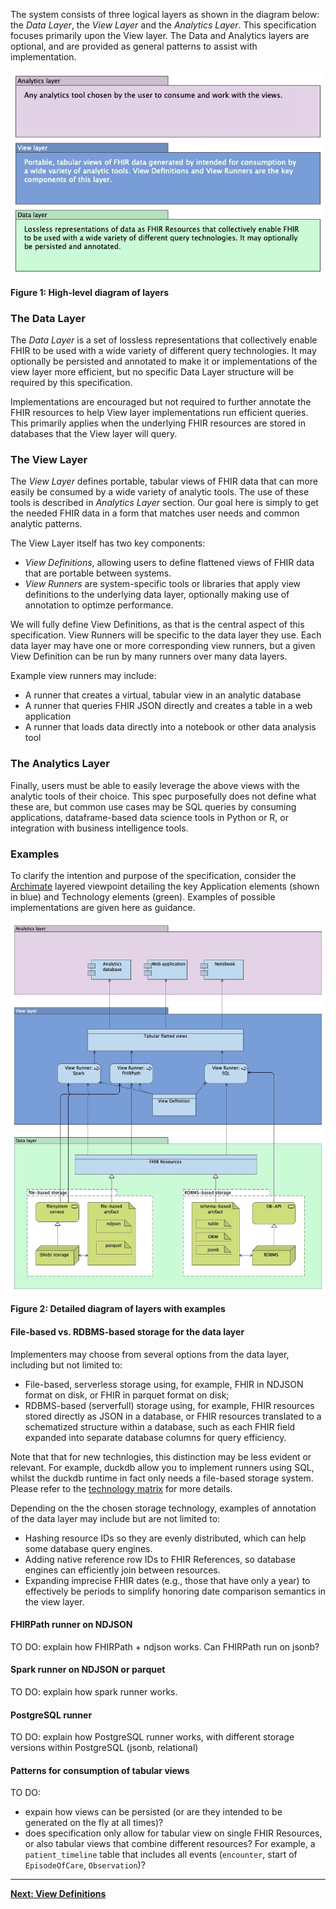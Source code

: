 The system consists of three logical layers as shown in the diagram below:
the *Data Layer*, the *View Layer* and the *Analytics Layer*. This specification
focuses primarily upon the View layer. The Data and Analytics layers are optional,
and are provided as general patterns to assist with implementation.

<img src="layers-high-level.jpg" alt="High-level diagram of layers" style="float: none"/>

**Figure 1: High-level diagram of layers**

### The Data Layer
The *Data Layer* is a set of lossless representations that collectively enable FHIR
to be used with a wide variety of different query technologies. It may
optionally be persisted and annotated to make it or implementations of the view
layer more efficient, but no specific Data Layer structure will be required by
this specification.

Implementations are encouraged but not required to further annotate the FHIR
resources to help View layer implementations run efficient queries. This
primarily applies when the underlying FHIR resources are stored in databases
that the View layer will query.

### The View Layer
The *View Layer* defines portable, tabular views of FHIR data that can more easily
be consumed by a wide variety of analytic tools. The use of these tools is
described in *Analytics Layer* section. Our goal here is simply to get
the needed FHIR data in a form that matches user needs and common analytic
patterns.

The View Layer itself has two key components:

* *View Definitions*, allowing users to define flattened views of FHIR data that
are portable between systems.
* *View Runners* are system-specific tools or libraries that apply view definitions to
the underlying data layer, optionally making use of annotation to optimze performance.

We will fully define View Definitions, as that is the central
aspect of this specification. View Runners will be specific to the data
layer they use. Each data layer may have one or more corresponding view
runners, but a given View Definition can be run by many runners over many
data layers.

Example view runners may include:

* A runner that creates a virtual, tabular view in an analytic database
* A runner that queries FHIR JSON directly and creates a table in a web application
* A runner that loads data directly into a notebook or other data analysis tool

### The Analytics Layer

Finally, users must be able to easily leverage the above views with the analytic
tools of their choice. This spec purposefully does not define what these are,
but common use cases may be SQL queries by consuming applications, dataframe-based
data science tools in Python or R, or integration with business intelligence tools.

### Examples

To clarify the intention and purpose of the specification, consider the [Archimate](https://pubs.opengroup.org/architecture/archimate32-doc/) 
layered viewpoint detailing the key Application elements (shown in blue) and Technology elements (green).
Examples of possible implementations are given here as guidance. 

<img src="layers-detailed.jpg" alt="Detailed diagram of layers with examples" style="float: none"/>

**Figure 2: Detailed diagram of layers with examples**


#### File-based vs. RDBMS-based storage for the data layer

Implementers may choose from several options from the data layer, including but
not limited to:

* File-based, serverless storage using, for example, FHIR in NDJSON format on disk,
or FHIR in parquet format on disk;
* RDBMS-based (serverfull) storage using, for example, FHIR resources stored directly
as JSON in a database, or FHIR resources translated to a schematized structure within
a database, such as each FHIR field expanded into separate database columns for query efficiency.

Note that that for new technlogies, this distinction may be less evident or relevant.
For example, duckdb allow you to implement runners using SQL, whilst the duckdb runtime in fact
only needs a file-based storage system. Please refer to the [technology matrix](tech-matrix.html) for more details.

Depending on the the chosen storage technology, examples of annotation of the data layer
may include but are not limited to:

* Hashing resource IDs so they are evenly distributed, which can help some
database query engines.
* Adding native reference row IDs to FHIR References, so database engines can
efficiently join between resources.
* Expanding imprecise FHIR dates (e.g., those that have only a year) to
effectively be periods to simplify honoring date comparison semantics in the view layer.


#### FHIRPath runner on NDJSON

TO DO: explain how FHIRPath + ndjson works. Can FHIRPath run on jsonb?


#### Spark runner on NDJSON or parquet

TO DO: explain how spark runner works.

#### PostgreSQL runner

TO DO: explain how PostgreSQL runner works, with different storage versions within PostgreSQL (jsonb, relational)

#### Patterns for consumption of tabular views

TO DO:
- expain how views can be persisted (or are they intended to be generated on the fly at all times)?
- does specification only allow for tabular view on single FHIR Resources, or also tabular views that
combine different resources? For example, a `patient_timeline` table that includes all events (`encounter`, start of `EpisodeOfCare`, `Observation`)?

---

**[Next: View Definitions](view-definition.html)**
